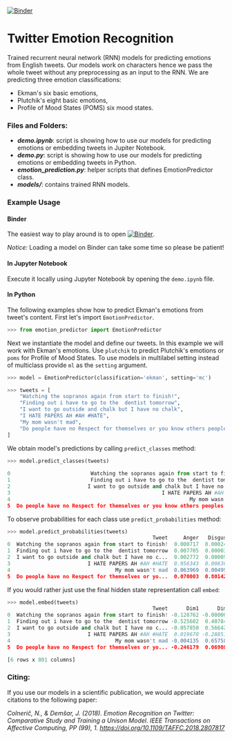[![Binder](https://mybinder.org/badge_logo.svg)](https://mybinder.org/v2/gh/swaroopgs1/twitter-emotion-recognition/blob/main/demo.ipynb)

# Twitter Emotion Recognition

Trained recurrent neural network (RNN) models for predicting emotions from English tweets.
Our models work on characters hence we pass the whole tweet without any preprocessing as an input to the RNN.
We are predicting three emotion classifications:
* Ekman's six basic emotions,
* Plutchik's eight basic emotions,
* Profile of Mood States (POMS) six mood states.

### Files and Folders:
* __*demo.ipynb*__: script is showing how to use our models for predicting emotions or embedding tweets in Jupiter Notebook.
* __*demo.py*__: script is showing how to use our models for predicting emotions or embedding tweets in Python.
* __*emotion_prediction.py*__: helper scripts that defines EmotionPredictor class.
* __*models/*__: contains trained RNN models.

### Example Usage

#### Binder
The easiest way to play around is to open [![Binder](https://mybinder.org/badge_logo.svg)](https://mybinder.org/v2/gh/nikicc/twitter-emotion-recognition/master?filepath=demo.ipynb).

*Notice:* Loading a model on Binder can take some time so please be patient!

#### In Jupyter Notebook
Execute it locally using Jupyter Notebook by opening the `demo.ipynb` file.

#### In Python
The following examples show how to predict Ekman's emotions from tweet's content.
First let's import `EmotionPredictor`.
```python
>>> from emotion_predictor import EmotionPredictor
```
Next we instantiate the model and define our tweets.
In this example we will work with Ekman's emotions.
Use `plutchik` to predict Plutchik's emotions or `poms` for Profile of Mood States.
To use models in multilabel setting instead of multiclass provide `ml` as the `setting` argument.
```python
>>> model = EmotionPredictor(classification='ekman', setting='mc')

>>> tweets = [
    "Watching the sopranos again from start to finish!",
    "Finding out i have to go to the  dentist tomorrow",
    "I want to go outside and chalk but I have no chalk",
    "I HATE PAPERS AH #AH #HATE",
    "My mom wasn't mad",
    "Do people have no Respect for themselves or you know others peoples homes",
]
```
We obtain model's predictions by calling `predict_classes` method:
```python  
>>> model.predict_classes(tweets)
                                                                       Tweet   Emotion
0                          Watching the sopranos again from start to finish!       Joy
1                          Finding out i have to go to the  dentist tomorrow      Fear
2                         I want to go outside and chalk but I have no chalk   Sadness
3                                                 I HATE PAPERS AH #AH #HATE     Anger
4                                                          My mom wasn't mad  Surprise
5  Do people have no Respect for themselves or you know others peoples homes   Disgust
```

To observe probabilities for each class use `predict_probabilities` method:
```python
>>> model.predict_probabilities(tweets)
                                               Tweet     Anger   Disgust      Fear       Joy   Sadness  Surprise
0  Watching the sopranos again from start to finish!  0.000717  0.000244  0.003829  0.946539  0.005610  0.043061
1  Finding out i have to go to the  dentist tomorrow  0.007705  0.000039  0.783890  0.198629  0.008950  0.000787
2  I want to go outside and chalk but I have no c...  0.002772  0.000095  0.004137  0.025035  0.963712  0.004249
3                         I HATE PAPERS AH #AH #HATE  0.956343  0.006368  0.031387  0.000350  0.004375  0.001176
4                                  My mom wasn't mad  0.063969  0.004990  0.013971  0.079884  0.218708  0.618478
5  Do people have no Respect for themselves or yo...  0.070003  0.801428  0.067724  0.003646  0.038480  0.018718
```
If you would rather just use the final hidden state representation call `embed`:
```python
>>> model.embed(tweets)
                                               Tweet      Dim1      Dim2    ...       Dim798    Dim799    Dim800
0  Watching the sopranos again from start to finish! -0.128762 -0.000000    ...    -0.260896 -0.009062 -0.110209
1  Finding out i have to go to the  dentist tomorrow -0.525602  0.407847    ...    -0.000088 -0.001489  0.142871
2  I want to go outside and chalk but I have no c... -0.057850  0.566420    ...    -0.091341 -0.003914 -0.037481
3                         I HATE PAPERS AH #AH #HATE  0.019670 -0.288512    ...     0.100234  0.013350 -0.014305
4                                  My mom wasn't mad -0.004135  0.657584    ...    -0.029319 -0.007455 -0.066208
5  Do people have no Respect for themselves or yo... -0.246179  0.069080    ...     0.029919  0.011467 -0.000520

[6 rows x 801 columns]
```
### Citing:

If you use our models in a scientific publication, we would appreciate citations to the following paper:

*Colnerič, N., & Demšar, J. (2018). Emotion Recognition on Twitter: Comparative Study and Training a Unison Model. IEEE Transactions on Affective Computing, PP (99), 1. https://doi.org/10.1109/TAFFC.2018.2807817*
